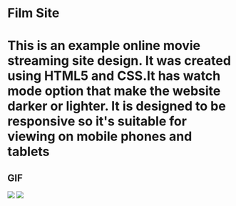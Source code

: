 # Film Site
<h1>This is an example online movie streaming site design. It was created using HTML5 and CSS.It has watch mode option that make the website darker or lighter. It is designed to be responsive so it's suitable for viewing on mobile phones and tablets </h1>

<h2>GIF</h2>

![](proje_gif)
![](proje_gif.gif)